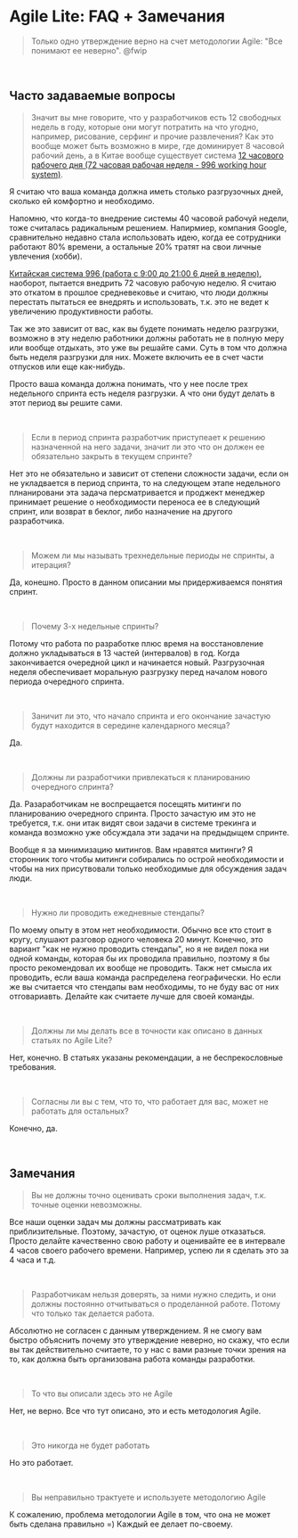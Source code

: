 # Agile Lite: FAQ + Замечания

> Только одно утверждение верно на счет методологии Agile: "Все понимают ее неверно". @fwip


<br />

## Часто задаваемые вопросы

> Значит вы мне говорите, что у разработчиков есть 12 свободных недель в году, которые они могут потратить на что угодно, например, рисование, серфинг и прочие развлечения? Как это вообще может быть возможно в мире, где доминирует 8 часовой рабочий день, а в Китае вообще существует система [12 часового рабочего дня (72 часовая рабочая неделя - 996 working hour system)](https://en.wikipedia.org/wiki/996_working_hour_system).

Я считаю что ваша команда должна иметь столько разгрузочных дней, сколько ей комфортно и необходимо.

Напомню, что когда-то внедрение системы 40 часовой рабочуй недели, тоже считалась радикальным решением. Напирмиер, компания Google, сравнительно недавно стала использовать идею, когда ее сотрудники работают 80% времени, а остальные 20% тратят на свои личные увлечения (хобби).

[Китайская система 996 (работа с 9:00 до 21:00 6 дней в неделю)](https://en.wikipedia.org/wiki/996_working_hour_system), наоборот, пытается внедрить 72 часовую рабочую неделю. Я считаю это откатом в прошлое средневековье и считаю, что люди должны перестать пытаться ее внедрять и использовать, т.к. это не ведет к увеличению продуктивности работы.

Так же это зависит от вас, как вы будете понимать неделю разгрузки, возможно в эту неделю работники должны работать не в полную меру или вообще отдыхать, это уже вы решайте сами. Суть в том что должна быть неделя разгрузки для них. Можете включить ее в счет части отпусков или еще как-нибудь.

Просто ваша команда должна понимать, что у нее после трех недельного спринта есть неделя разгрузки. А что они будут делать в этот период вы решите сами.

<br />

> Если в период спринта разработчик приступеает к решению назначенной на него задачи, значит ли это что он должен ее обязательно закрыть в текущем спринте?

Нет это не обязательно и зависит от степени сложности задачи, если он не укладвается в период спринта, то на следующем этапе недельного плнанировани эта задача персматривается и проджект менеджер принимает решение о необходимости переноса ее в следующий спринт, или возврат в беклог, либо назначение на другого разработчика.


<br />

> Можем ли мы называть трехнедельные периоды не спринты, а итерация?

Да, конешно. Просто в данном описании мы придерживаемся понятия спринт.


<br />

> Почему 3-х недельные спринты? 

Потому что работа по разработке плюс время на восстановление должно укладываться в 13 частей (интервалов) в год. Когда закончивается очередной цикл и начинается новый. Разгрузочная неделя обеспечивает моральную разгрузку перед началом нового периода очередного спринта.


<br />

> Заничит ли это, что начало спринта и его окончание зачастую будут находится в середине календарного месяца?

Да.


<br />

> Должны ли разработчики привлекаться к планированию очередного спринта?

Да. Разаработчикам не воспрещается посещять митинги по планированию очередного спринта. Просто зачастую им это не требуется, т.к. они итак видят свои задачи в системе трекинга и команда возможно уже обсуждала эти задачи на предыдыщем спринте.

Вообще я за минимизацию митингов. Вам нравятся митинги? Я сторонник того чтобы митинги собирались по острой необходимости и чтобы на них присутвовали только необходимые для обсуждения задач люди.


<br />

> Нужно ли проводить ежедневные стендапы?

По моему опыту в этом нет необходимости. Обычно все кто стоит в кругу, слушают разговор одного человека 20 минут. Конечно, это вариант "как не нужно проводить стендапы", но я не видел пока ни одной команды, которая бы их проводила правильно, поэтому я бы просто рекомендовал их вообще не проводить. Такж нет смысла их проводить, если ваша команда распределена географически. Но если же вы считается что стендапы вам необходимы, то не буду вас от них отговариавть. Делайте как считаете лучше для своей команды.


<br />

> Должны ли мы делать все в точности как описано в данных статьях по Agile Lite?

Нет, конечно. В статьях указаны рекомендации, а не беспрекословные требования. 


<br />

> Согласны ли вы с тем, что то, что работает для вас, может не работать для остальных?

Конечно, да.


<br />

## Замечания

> Вы не должны точно оценивать сроки выполнения задач, т.к. точные оценки невозможны.

Все наши оценки задач мы должны рассматривать как приблизительные. Поэтому, зачастую, от оценок луше отказаться. Просто делайте качественно свою работу и оценивайте ее в интервале 4 часов своего рабочего времени. Например, успею ли я сделать это за 4 часа и т.д.


<br />

> Разработчикам нельзя доверять, за ними нужно следить, и они должны постоянно отчитываться о проделанной работе. Потому что только так делается работа.

Абсолютно не согласен с данным утверждением. Я не смогу вам быстро объяснить почему это утверждение неверно, но скажу, что если вы так действительно считаете, то у нас с вами разные точки зрения на то, как должна быть организована работа команды разработки.


<br />

> То что вы описали здесь это не Agile

Нет, не верно. Все что тут описано, это и есть методология Agile.


<br />

> Это никогда не будет работать

Но это работает.


<br />

> Вы неправильно трактуете и используете методологию Agile

К сожалению, проблема методологии Agile в том, что она не может быть сделана правильно =)
Каждый ее делает по-своему.
